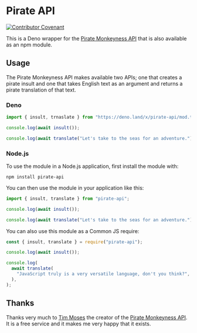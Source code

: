 # Pirate API

[![Contributor Covenant](https://img.shields.io/badge/Contributor%20Covenant-2.1-4baaaa.svg)](CODE_OF_CONDUCT.md)

This is a Deno wrapper for the
[Pirate Monkeyness API](https://pirate.monkeyness.com/api.html) that is also
available as an npm module.

## Usage

The Pirate Monkeyness API makes available two APIs; one that creates a pirate
insult and one that takes English text as an argument and returns a pirate
translation of that text.

### Deno

```typescript
import { insult, trnaslate } from "https://deno.land/x/pirate-api/mod.ts";

console.log(await insult());

console.log(await translate("Let's take to the seas for an adventure."));
```

### Node.js

To use the module in a Node.js application, first install the module with:

```
npm install pirate-api
```

You can then use the module in your application like this:

```js
import { insult, translate } from "pirate-api";

console.log(await insult());

console.log(await translate("Let's take to the seas for an adventure."));
```

You can also use this module as a Common JS require:

```js
const { insult, translate } = require("pirate-api");

console.log(await insult());

console.log(
  await translate(
    "JavaScript truly is a very versatile language, don't you think?",
  ),
);
```

## Thanks

Thanks very much to [Tim Moses](https://tim.moses.com/) the creator of the
[Pirate Monkeyness API](https://pirate.monkeyness.com/api.html). It is a free
service and it makes me very happy that it exists.
